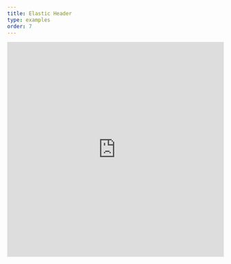 ```yaml
---
title: Elastic Header
type: examples
order: 7
---
```


<iframe width="100%" height="500" src="https://jsfiddle.net/yyx990803/9j3e7503/embedded/result,html,js,css" allowfullscreen="allowfullscreen" frameborder="0"></iframe>
